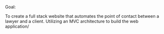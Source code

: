 Goal: 

To create a full stack website that automates the point of contact between a lawyer and a client. Utilizing an MVC architecture to build the web application/
